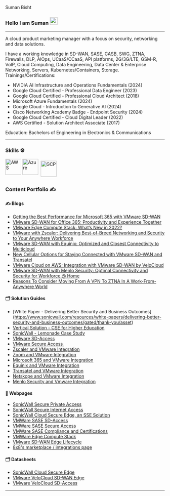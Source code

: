 Suman Bisht


### Hello I am Suman <img src="../suman-bisht/assets/images/wave.gif" width="24px">




---

A cloud product marketing manager with a focus on security, networking and data solutions.  

I have a working knowledge in SD-WAN, SASE, CASB, SWG, ZTNA, Firewalls, DLP, AIOps, UCaaS/CCaaS, API platforms, 2G/3G/LTE, GSM-R, VoIP, Cloud Computing, Data Engineering, Data Center & Enterprise Networking, Servers, Kubernetes/Containers, Storage.
Trainings/Certifications:


- NVIDIA AI Infrastructure and Operations Fundamentals (2024)
- Google Cloud Certified - Professional Data Engineer (2023)
- Google Cloud Certified - Professional Cloud Architect (2018)
- Microsoft Azure Fundamentals (2024)
- Google Cloud - Introduction to Generative AI (2024)
- Cisco Networking Academy Badge - Endpoint Security (2024)
- Google Cloud Certified - Cloud Digital Leader (2022)
- AWS Certified - Solution Architect Associate (2017)

  
Education: Bachelors of Engineering in Electronics & Communications

---

### Skills ⚙️
<!-- For more icons please follow  https://github.com/MikeCodesDotNET/ColoredBadges -->
<p>
<img src="https://cdn.worldvectorlogo.com/logos/aws-2.svg" alt="AWS" width="50" height="50"/> 
<img src="https://cdn.worldvectorlogo.com/logos/azure-1.svg" alt="Azure" width="50" height="50"/> 
<img src="https://user-images.githubusercontent.com/25181517/183911547-990692bc-8411-4878-99a0-43506cdb69cf.png" alt="GCP" width="50" height="50" style="vertical-align:top; margin:6px 4px"/> 
</p>


### Content Portfolio ✍
<!-- icons src - https://github.com/MikeCodesDotNET/ColoredBadges -->


#### ✍ Blogs


- [Getting the Best Performance for Microsoft 365 with VMware SD-WAN](https://blogs.vmware.com/sase/2020/07/14/getting-the-best-performance-for-microsoft-365-with-vmware-sd-wan/)
- [VMware SD-WAN for Office 365: Productivity and Experience Together](https://blogs.vmware.com/sase/2020/02/19/vmware-sd-wan-for-office-365-productivity-and-experience-together/)
- [VMware Edge Compute Stack: What’s New in 2022?](https://blogs.vmware.com/sase/2022/08/30/vmware-edge-compute-stack-new-in-2022/)
- [VMware with Zscaler: Delivering Best-of-Breed Networking and Security to Your Anywhere Workforce](https://blogs.vmware.com/sase/2021/03/09/vmware-with-zscaler-delivering-best-of-breed-networking-and-security-to-your-anywhere-workforce/)
- [VMware SD-WAN with Equinix: Optimized and Closest Connectivity to Multicloud](https://blogs.vmware.com/sase/2020/10/22/vmware-sd-wan-with-equinix-optimized-and-closest-connectivity-to-multicloud/)
- [New Cellular Options for Staying Connected with VMware SD-WAN and Transatel](https://blogs.vmware.com/sase/2021/03/11/new-cellular-options-for-staying-connected-with-vmware-sd-wan-and-transatel/)
- [VMware Cloud on AWS: Integration with VMware SD-WAN by VeloCloud](https://blogs.vmware.com/cloud/2020/04/23/vmware-cloud-aws-integration-vmware-sd-wan-velocloud/)
- [VMware SD-WAN with Menlo Security: Optimal Connectivity and Security for Workforce @ Home](https://blogs.vmware.com/sase/2020/05/27/vmware-sd-wan-with-menlo-security-optimal-connectivity-and-security-for-workforce-home/)
- [Reasons To Consider Moving From A VPN To ZTNA In A Work-From-Anywhere World](https://www.forbes.com/sites/forbestechcouncil/2021/06/16/reasons-to-consider-moving-from-a-vpn-to-ztna-in-a-work-from-anywhere-world/)

#### 🗂️ Solution Guides
- [White Paper - Delivering Better Security and Business Outcomes] (https://www.sonicwall.com/resources/white-papers/delivering-better-security-and-business-outcomes/gated/thank-you/asset)
- [Vertical Solution - CSE for Higher Education](https://www.sonicwall.com/resources/brief/cloud-secure-edge-for-higher-education)
- [SonicWall - Lemonade Case Study](https://www.sonicwall.com/medialibrary/en/case-study/Lemonade-Moves-Up-from-VPN-to-Banyan-Zero-Trust-Access-Solution.pdf)
- [VMware SD-Access](https://www.vmware.com/content/dam/digitalmarketing/microsites/en/images/sase/sdwan-1085-VMware-SD-WAN-Client-so-11-22.pdf)
- [VMware Secure Access ](https://sase.vmware.com/content/dam/digitalmarketing/vmware-sase/pdfs/sdwan-1004-Secure-Access-ds-1021.pdf)
- [Zscaler and VMware Integration](https://sase.vmware.com/content/dam/digitalmarketing/vmware-sase/pdfs/sdwan-919-Zscaler-so-0820.pdf)
- [Zoom and VMware Integration](https://sase.vmware.com/content/dam/digitalmarketing/vmware-sase/pdfs/sdwan-889-sdwan-zoom-so-0121.pdf)
- [Microsoft 365 and VMware Integration](https://sase.vmware.com/content/dam/digitalmarketing/vmware-sase/pdfs/sdwan-898-MS365-so-0620.pdf)
- [Equinix and VMware Integration](https://sase.vmware.com/content/dam/digitalmarketing/vmware-sase/pdfs/sdwan-905-Equinix-so-0620.pdf)
- [Transatel and VMware Integration](https://sase.vmware.com/content/dam/digitalmarketing/vmware-sase/pdfs/sdwan-955-transatel-so-0221.pdf)
- [Netskope and VMware Integration](https://sase.vmware.com/content/dam/digitalmarketing/vmware-sase/pdfs/sdwan-908-netskope-so-0720.pdf)
- [Menlo Security and Vmware Integration](https://sase.vmware.com/content/dam/digitalmarketing/vmware-sase/pdfs/sdwan-807-menlo-security-1219.pdf)

#### 📑 Webpages

- [SonicWall Secure Private Access](https://www.sonicwall.com/products/secure-private-access)
- [SonicWall Secure Internet Access](https://www.sonicwall.com/products/secure-internet-access)
- [SonicWall Cloud Secure Edge, an SSE Solution](https://www.sonicwall.com/products/cloud-secure-edge)
- [VMWare SASE SD-Access](https://sase.vmware.com/products/sdaccess)
- [VMWare SASE Secure Access](https://sase.vmware.com/products/vmware-secure-access)
- [VMWare SASE Compliance and Certifications](https://sase.vmware.com/products/product-certifications-and-compliance)
- [VMWare Edge Compute Stack](https://www.vmware.com/products/edge-compute-stack.html)
- [VMware SD-WAN Edge Lifecycle](https://kb.vmware.com/s/article/79753)
- [8x8's marketplace / integrations page](https://www.8x8.com/products/integrations)


#### 🗂️ Datasheets

- [SonicWall Cloud Secure Edge](https://www.sonicwall.com/resources/datasheet/cloud-secure-edge)
- [VMware VeloCloud SD-WAN Edge](https://www.vmware.com/content/dam/digitalmarketing/vmware-sase/pdfs/sdwan-712-edge-platform-spec-ds-1020.pdf)
- [VMware VeloCloud SD-Access](https://sase.vmware.com/content/dam/digitalmarketing/vmware-sase/pdfs/sdwan-1092-vmware-sd-wan-client-ds-0323.pdf)
  


---
<!--

-->
